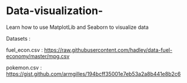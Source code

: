 # Data-visualization-
Learn how to use MatplotLib and Seaborn to visualize data 

Datasets :
  
  fuel_econ.csv : https://raw.githubusercontent.com/hadley/data-fuel-economy/master/mpg.csv 
  
  pokemon.csv : https://gist.github.com/armgilles/194bcff35001e7eb53a2a8b441e8b2c6
